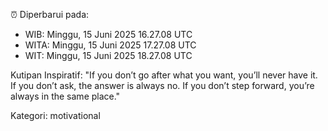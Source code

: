 ⏰ Diperbarui pada:
- WIB: Minggu, 15 Juni 2025 16.27.08 UTC
- WITA: Minggu, 15 Juni 2025 17.27.08 UTC
- WIT: Minggu, 15 Juni 2025 18.27.08 UTC

Kutipan Inspiratif:
"If you don’t go after what you want, you’ll never have it. If you don’t ask, the answer is always no. If you don’t step forward, you’re always in the same place."


Kategori: motivational

